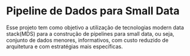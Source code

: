 # Pipeline de Dados para Small Data

Esse projeto tem como objetivo a utilização de tecnologias modern data stack(MDS) para a construção de pipelines para small data, ou seja, conjunto de dados menores, informativos, com custo reduzido de arquitetura e com estratégias mais específicas.

